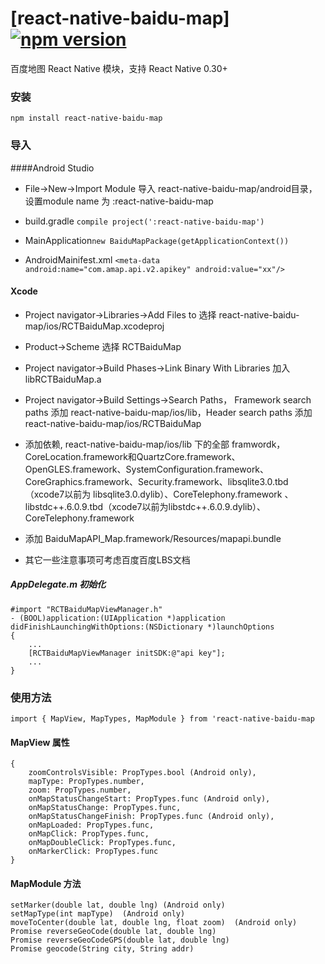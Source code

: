 # [react-native-baidu-map] [![npm version](https://img.shields.io/npm/v/react-native-baidu-map.svg?style=flat)](https://www.npmjs.com/package/react-native-baidu-map)

百度地图 React Native 模块，支持 React Native 0.30+

### 安装
    npm install react-native-baidu-map
### 导入

####Android Studio
- File->New->Import Module 导入 react-native-baidu-map/android目录，设置module name 为 :react-native-baidu-map
- build.gradle `compile project(':react-native-baidu-map')`

- MainApplication`new BaiduMapPackage(getApplicationContext())`
- AndroidMainifest.xml `<meta-data
            android:name="com.amap.api.v2.apikey" android:value="xx"/>`

#### Xcode
- Project navigator->Libraries->Add Files to 选择 react-native-baidu-map/ios/RCTBaiduMap.xcodeproj
- Product->Scheme 选择 RCTBaiduMap
- Project navigator->Build Phases->Link Binary With Libraries 加入 libRCTBaiduMap.a
- Project navigator->Build Settings->Search Paths， Framework search paths 添加 react-native-baidu-map/ios/lib，Header search paths 添加 react-native-baidu-map/ios/RCTBaiduMap
- 添加依赖, react-native-baidu-map/ios/lib 下的全部 framwordk， CoreLocation.framework和QuartzCore.framework、OpenGLES.framework、SystemConfiguration.framework、CoreGraphics.framework、Security.framework、libsqlite3.0.tbd（xcode7以前为 libsqlite3.0.dylib）、CoreTelephony.framework 、libstdc++.6.0.9.tbd（xcode7以前为libstdc++.6.0.9.dylib）、CoreTelephony.framework
- 添加 BaiduMapAPI_Map.framework/Resources/mapapi.bundle

- 其它一些注意事项可考虑百度百度LBS文档

##### AppDelegate.m 初始化
    #import "RCTBaiduMapViewManager.h"
    - (BOOL)application:(UIApplication *)application didFinishLaunchingWithOptions:(NSDictionary *)launchOptions
    {
        ...
        [RCTBaiduMapViewManager initSDK:@"api key"];
        ...
    }
  
### 使用方法

    import { MapView, MapTypes, MapModule } from 'react-native-baidu-map

#### MapView 属性
    {
        zoomControlsVisible: PropTypes.bool (Android only),
        mapType: PropTypes.number,
        zoom: PropTypes.number,
        onMapStatusChangeStart: PropTypes.func (Android only),
        onMapStatusChange: PropTypes.func,
        onMapStatusChangeFinish: PropTypes.func (Android only),
        onMapLoaded: PropTypes.func,
        onMapClick: PropTypes.func,
        onMapDoubleClick: PropTypes.func,
        onMarkerClick: PropTypes.func
    }
#### MapModule 方法
    setMarker(double lat, double lng) (Android only)
    setMapType(int mapType)  (Android only)
    moveToCenter(double lat, double lng, float zoom)  (Android only)
    Promise reverseGeoCode(double lat, double lng)
    Promise reverseGeoCodeGPS(double lat, double lng)
    Promise geocode(String city, String addr)
      
